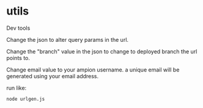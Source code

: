 # utils
Dev tools

Change the json to alter query params in the url. 

Change the "branch" value in the json to change to deployed branch the url points to.

Change email value to your ampion username. a unique email will be generated using your email address.

run like:


`node urlgen.js`
